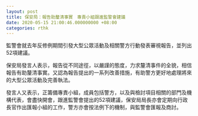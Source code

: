 ```yaml
---
layout: post
title: 保安局：報告助釐清事實　專責小組跟進監警會建議
date: 2020-05-15 21:00:46.000000000 +08:00
categories: rthk
---
```


監警會就去年反修例期間引發大型公眾活動及相關警方行動發表審視報告，並列出52項建議。

保安局發言人表示，報告從不同途徑，以嚴謹的態度，力求釐清事件的全貌，相信報告有助釐清事實。又認為報告提出的一系列改善措施，有助警方更好地處理將來的大型公眾活動及完善執法。

發言人又表示，正籌備專責小組，成員包括警方，以及與檢討項目相關的部門及機構代表，會盡快開會，跟進監警會提出的52項建議，保安局局長亦會定期向行政長官作出匯報小組的工作，警方亦會按法例下的機制，與監警會匯報及商討。
